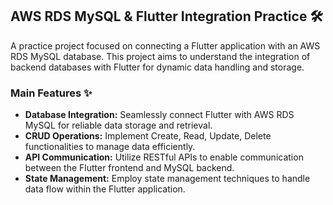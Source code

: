 ## AWS RDS MySQL & Flutter Integration Practice 🛠️

A practice project focused on connecting a Flutter application with an AWS RDS MySQL database. This project aims to understand the integration of backend databases with Flutter for dynamic data handling and storage.

### Main Features ✨

- **Database Integration:** Seamlessly connect Flutter with AWS RDS MySQL for reliable data storage and retrieval.
- **CRUD Operations:** Implement Create, Read, Update, Delete functionalities to manage data efficiently.
- **API Communication:** Utilize RESTful APIs to enable communication between the Flutter frontend and MySQL backend.
- **State Management:** Employ state management techniques to handle data flow within the Flutter application.
